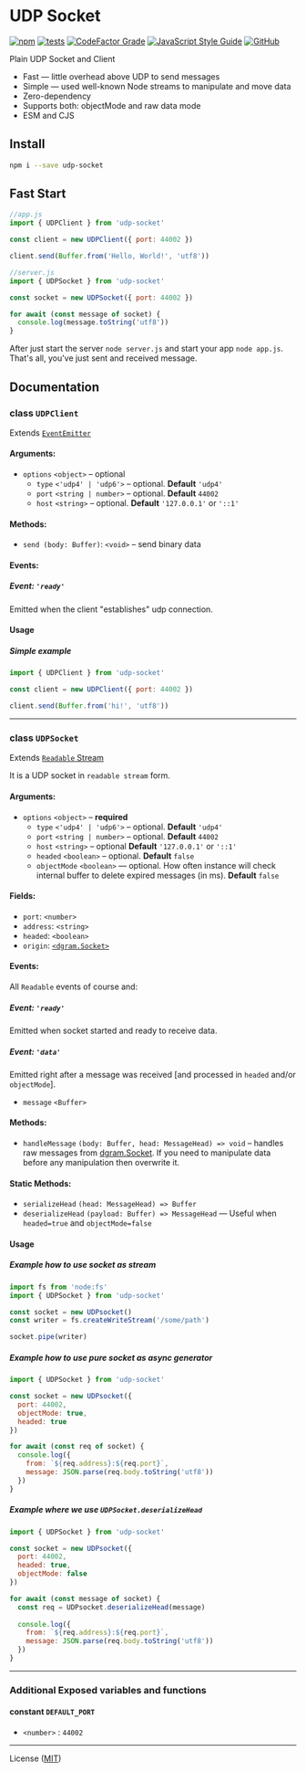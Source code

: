 # UDP Socket 
[![npm](https://img.shields.io/npm/v/udp-socket)](https://www.npmjs.com/package/udp-socket)
[![tests](https://github.com/JerryCauser/udp-socket/actions/workflows/tests.yml/badge.svg)](https://github.com/JerryCauser/udp-socket/actions/workflows/tests.yml)
[![CodeFactor Grade](https://img.shields.io/codefactor/grade/github/JerryCauser/udp-socket/master)](https://www.codefactor.io/repository/github/jerrycauser/udp-socket)
[![JavaScript Style Guide](https://img.shields.io/badge/code_style-standard-brightgreen.svg)](https://standardjs.com)
[![GitHub](https://img.shields.io/github/license/JerryCauser/udp-socket)](https://github.com/JerryCauser/udp-socket/blob/master/LICENSE)

Plain UDP Socket and Client

- Fast — little overhead above UDP to send messages
- Simple — used well-known Node streams to manipulate and move data
- Zero-dependency
- Supports both: objectMode and raw data mode
- ESM and CJS

## Install

```bash
npm i --save udp-socket
```

## Fast Start

```javascript
//app.js
import { UDPClient } from 'udp-socket'

const client = new UDPClient({ port: 44002 })

client.send(Buffer.from('Hello, World!', 'utf8'))
```

```javascript
//server.js
import { UDPSocket } from 'udp-socket'

const socket = new UDPSocket({ port: 44002 })

for await (const message of socket) {
  console.log(message.toString('utf8'))
}

```

After just start the server `node server.js` and start your app `node app.js`. That's all, you've just sent and received message. 

## Documentation

### class `UDPClient`
Extends [`EventEmitter`][node-event-emitter]

#### Arguments:
- `options` `<object>` – optional
  - `type` `<'udp4' | 'udp6'>` – optional. **Default** `'udp4'`
  - `port` `<string | number>` – optional. **Default** `44002`
  - `host` `<string>` – optional. **Default** `'127.0.0.1'` or `'::1'`

#### Methods:
- `send (body: Buffer)`: `<void>` – send binary data

#### Events:
##### Event: `'ready'`
Emitted when the client "establishes" udp connection.

#### Usage
##### Simple example
```javascript
import { UDPClient } from 'udp-socket'

const client = new UDPClient({ port: 44002 })

client.send(Buffer.from('hi!', 'utf8'))
```
---

### class `UDPSocket`
Extends [`Readable` Stream][node-readable]

It is a UDP socket in `readable stream` form.

#### Arguments:
- `options` `<object>` – **required**
  - `type` `<'udp4' | 'udp6'>` – optional. **Default** `'udp4'`
  - `port` `<string | number>` – optional. **Default** `44002`
  - `host` `<string>` – optional **Default** `'127.0.0.1'` or `'::1'`
  - `headed` `<boolean>` – optional. **Default** `false`
  - `objectMode` `<boolean>` — optional. How often instance will check internal buffer to delete expired messages (in ms). **Default** `false` 

#### Fields:
- `port`: `<number>`
- `address`: `<string>`
- `headed`: `<boolean>`
- `origin`: [`<dgram.Socket>`][node-dgram-socket]

#### Events:
All `Readable` events of course and:

##### Event: `'ready'`
Emitted when socket started and ready to receive data.

##### Event: `'data'`
Emitted right after a message was received [and processed in `headed` and/or `objectMode`].
  - `message` `<Buffer>`

#### Methods:
- `handleMessage` `(body: Buffer, head: MessageHead) => void` – handles raw messages from [dgram.Socket][node-dgram-socket].
     If you need to manipulate data before any manipulation then overwrite it.

#### Static Methods:
- `serializeHead` `(head: MessageHead) => Buffer`
- `deserializeHead` `(payload: Buffer) => MessageHead` — Useful when `headed=true` and `objectMode=false`

#### Usage

##### Example how to use socket as stream
```javascript
import fs from 'node:fs'
import { UDPSocket } from 'udp-socket'

const socket = new UDPsocket()
const writer = fs.createWriteStream('/some/path')

socket.pipe(writer)
```

##### Example how to use pure socket as async generator
```javascript
import { UDPSocket } from 'udp-socket'

const socket = new UDPsocket({
  port: 44002,
  objectMode: true,
  headed: true
})

for await (const req of socket) {
  console.log({
    from: `${req.address}:${req.port}`,
    message: JSON.parse(req.body.toString('utf8'))
  })
}
```

##### Example where we use `UDPSocket.deserializeHead`
```javascript
import { UDPSocket } from 'udp-socket'

const socket = new UDPsocket({
  port: 44002,
  headed: true,
  objectMode: false
})

for await (const message of socket) {
  const req = UDPsocket.deserializeHead(message)
  
  console.log({
    from: `${req.address}:${req.port}`,
    message: JSON.parse(req.body.toString('utf8'))
  })
}
```
---

### Additional Exposed variables and functions
#### constant `DEFAULT_PORT`
- `<number>` : `44002`

---

License ([MIT](LICENSE))

[node-event-emitter]: https://nodejs.org/api/events.html#class-eventemitter
[node-readable]: https://nodejs.org/api/stream.html#class-streamreadable
[node-dgram-socket]: https://nodejs.org/api/dgram.html#class-dgramsocket
[client]: #class-udpclient
[socket]: #class-udpsocket
[constants]: src/constants.js
